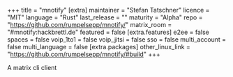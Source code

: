 +++
title = "mnotify"
[extra]
maintainer = "Stefan Tatschner"
licence = "MIT"
language = "Rust"
last_release = ""
maturity = "Alpha"
repo = "https://github.com/rumpelsepp/mnotify/"
matrix_room = "#mnotify:hackbrettl.de"
featured = false
[extra.features]
e2ee = false
spaces = false
voip_1to1 = false
voip_jitsi = false
sso = false
multi_account = false
multi_language = false
[extra.packages]
other_linux_link = "https://github.com/rumpelsepp/mnotify/#build"
+++

A matrix cli client
